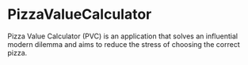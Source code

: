# PizzaValueCalculator
Pizza Value Calculator (PVC) is an application that solves an influential modern dilemma and aims to reduce the stress of choosing the correct pizza.
